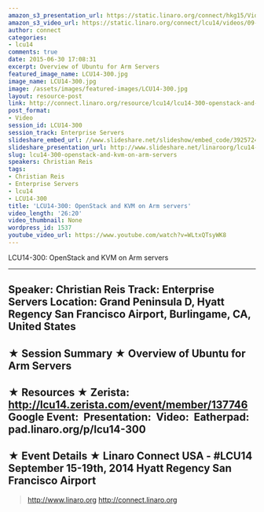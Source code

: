 ```yaml
---
amazon_s3_presentation_url: https://static.linaro.org/connect/hkg15/Videos/09-17-Wednesday/LCU14-300.pdf
amazon_s3_video_url: https://static.linaro.org/connect/lcu14/videos/09-17-Wednesday/LCU14-300-+OpenStack+and+KVM+on+Arm+servers.mp4
author: connect
categories:
- lcu14
comments: true
date: 2015-06-30 17:08:31
excerpt: Overview of Ubuntu for Arm Servers
featured_image_name: LCU14-300.jpg
image_name: LCU14-300.jpg
image: /assets/images/featured-images/LCU14-300.jpg
layout: resource-post
link: http://connect.linaro.org/resource/lcu14/lcu14-300-openstack-and-kvm-on-arm-servers/
post_format:
- Video
session_id: LCU14-300
session_track: Enterprise Servers
slideshare_embed_url: //www.slideshare.net/slideshow/embed_code/39257242
slideshare_presentation_url: http://www.slideshare.net/linaroorg/lcu14-300-open-stack-andkvm-on-arm-servers
slug: lcu14-300-openstack-and-kvm-on-arm-servers
speakers: Christian Reis
tags:
- Christian Reis
- Enterprise Servers
- lcu14
- LCU14-300
title: 'LCU14-300: OpenStack and KVM on Arm servers'
video_length: '26:20'
video_thumbnail: None
wordpress_id: 1537
youtube_video_url: https://www.youtube.com/watch?v=WLtxQTsyWK8
---
```


LCU14-300: OpenStack and KVM on Arm servers

---------------------------------------------------

Speaker: Christian Reis
Track: Enterprise Servers
Location: Grand Peninsula D, Hyatt Regency San Francisco Airport, Burlingame, CA, United States
---------------------------------------------------

★ Session Summary ★
Overview of Ubuntu for Arm Servers
---------------------------------------------------

★ Resources ★
Zerista: http://lcu14.zerista.com/event/member/137746
Google Event: 
Presentation: 
Video: 
Eatherpad: pad.linaro.org/p/lcu14-300
---------------------------------------------------

★ Event Details ★
Linaro Connect USA - #LCU14
September 15-19th, 2014
Hyatt Regency San Francisco Airport
---------------------------------------------------

> http://www.linaro.org
> http://connect.linaro.org
